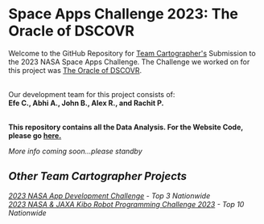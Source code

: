 # Space Apps Challenge 2023: The Oracle of DSCOVR
Welcome to the GitHub Repository for <a href="https://www.spaceappschallenge.org/2023/find-a-team/team-cartographer/?tab=details">Team Cartographer's</a> Submission to the 2023 NASA Space Apps Challenge. The Challenge we worked on for this project was <a href="https://www.spaceappschallenge.org/2023/challenges/develop-the-oracle-of-dscovr/">The Oracle of DSCOVR</a>.<br><br>

Our development team for this project consists of: <br>
<b>Efe C., Abhi A., John B., Alex R., and Rachit P. </b><br><br>

<b> This repository contains all the Data Analysis. For the Website Code, please go <a href="https://github.com/SuleymanEfe/space-apps-website">here.</a></b><br>

<i>More info coming soon...please standby</b>

## Other Team Cartographer Projects 
<a href="https://github.com/abhi-arya1/cartographerADC23">2023 NASA App Development Challenge</a> - Top 3 Nationwide<br>
<a href="https://github.com/abhi-arya1/Kibo-RPC">2023 NASA & JAXA Kibo Robot Programming Challenge 2023</a> - Top 10 Nationwide
